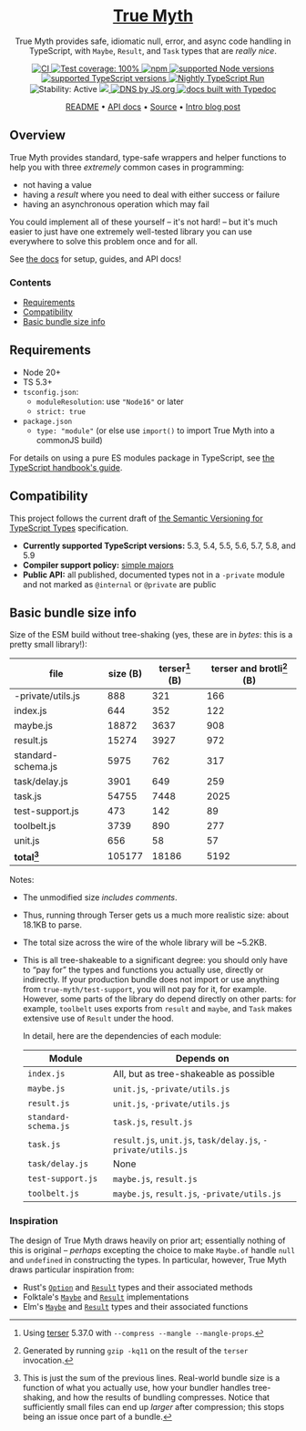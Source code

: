 <h1 align="center"><a href='https://github.com/true-myth/true-myth'>True Myth</a></h1>

<p align="center">True Myth provides safe, idiomatic null, error, and async code handling in TypeScript, with <code>Maybe</code>, <code>Result</code>, and <code>Task</code> types that are <em>really nice</em>.</p>

<p align="center">
  <a href='https://github.com/true-myth/true-myth/blob/main/.github/workflows/CI.yml'>
    <img src='https://github.com/true-myth/true-myth/actions/workflows/CI.yml/badge.svg?branch=main' title='CI'>
  </a>
  <a href='https://github.com/true-myth/true-myth/blob/master/package.json#L78-L85'>
    <img src='https://img.shields.io/badge/Vitest-100%25-0a7c00.svg' alt='Test coverage: 100%'>
  </a>
  <a href='https://www.npmjs.com/package/true-myth'>
    <img src='https://img.shields.io/npm/v/true-myth.svg' alt='npm'>
  </a>
  <a href='https://github.com/true-myth/true-myth/blob/main/.github/workflows/CI.yml#L25'>
    <img src='https://img.shields.io/badge/Node-18%20LTS%20%7C%2020%20LTS%20%7C%2022-darkgreen' alt='supported Node versions'>
  </a>
  <a href='https://github.com/true-myth/true-myth/blob/main/.github/workflows/CI.yml#L59'>
    <img src='https://img.shields.io/badge/TypeScript-5.3%20%3C=%205.9%20%7C%20next-3178c6' alt='supported TypeScript versions'>
  </a>
  <a href='https://github.com/true-myth/true-myth/blob/main/.github/workflows/Nightly.yml'>
    <img src='https://github.com/true-myth/true-myth/workflows/Nightly%20TypeScript%20Run/badge.svg' alt='Nightly TypeScript Run'>
  </a>
  <img src='https://img.shields.io/badge/stability-active-663399' alt='Stability: Active'>
  <a href='https://github.com/true-myth/true-myth/blob/main/LICENSE'>
    <img src='https://img.shields.io/github/license/true-myth/true-myth.svg'>
  </a>
  <a href='https://js.org'>
    <img src='https://img.shields.io/badge/dns-js.org-ffb400.svg' alt='DNS by JS.org'>
  </a>
  <a href='http://true-myth.js.org'>
    <img src='https://img.shields.io/badge/docs-Typedoc-009fb5.svg' alt='docs built with Typedoc'>
  </a>
</p>

<p align="center">
  <a href='https://github.com/true-myth/true-myth'>README</a> • <a href='https://true-myth.js.org'>API docs</a> • <a href='https://github.com/true-myth/true-myth/tree/main/src'>Source</a> • <a href='http://www.chriskrycho.com/2017/announcing-true-myth-10.html'>Intro blog post</a>
</p>

## Overview

True Myth provides standard, type-safe wrappers and helper functions to help you with three _extremely_ common cases in programming:

- not having a value
- having a _result_ where you need to deal with either success or failure
- having an asynchronous operation which may fail

You could implement all of these yourself – it's not hard! – but it's much easier to just have one extremely well-tested library you can use everywhere to solve this problem once and for all.

See [the docs](https://true-myth.js.org) for setup, guides, and API docs!

### Contents

- [Requirements](#requirements)
- [Compatibility](#compatibility)
- [Basic bundle size info](#basic-bundle-size-info)

## Requirements

- Node 20+
- TS 5.3+
- `tsconfig.json`:
  - `moduleResolution`: use `"Node16"` or later
  - `strict: true`
- `package.json`
  - `type: "module"` (or else use `import()` to import True Myth into a commonJS build)

For details on using a pure ES modules package in TypeScript, see [the TypeScript handbook's guide](https://www.typescriptlang.org/docs/handbook/esm-node.html).


## Compatibility

This project follows the current draft of [the Semantic Versioning for TypeScript Types][semver] specification.

- **Currently supported TypeScript versions:** 5.3, 5.4, 5.5, 5.6, 5.7, 5.8, and 5.9
- **Compiler support policy:** [simple majors][sm]
- **Public API:** all published, documented types not in a `-private` module and not marked as `@internal` or `@private` are public

[semver]: https://www.semver-ts.org
[sm]: https://www.semver-ts.org/formal-spec/5-compiler-considerations.html#simple-majors

## Basic bundle size info

Size of the ESM build without tree-shaking (yes, these are in *bytes*: this is a pretty small library!):

|       file         | size (B) | terser[^terser] (B) | terser and brotli[^brotli] (B) |
| ------------------ | -------- | ------------------- | ------------------------------ |
| -private/utils.js  |      888 |                 321 |                            166 |
| index.js           |      644 |                 352 |                            122 |
| maybe.js           |    18872 |                3637 |                            908 |
| result.js          |    15274 |                3927 |                            972 |
| standard-schema.js |     5975 |                 762 |                            317 |
| task/delay.js      |     3901 |                 649 |                            259 |
| task.js            |    54755 |                7448 |                           2025 |
| test-support.js    |      473 |                 142 |                             89 |
| toolbelt.js        |     3739 |                 890 |                            277 |
| unit.js            |      656 |                  58 |                             57 |
| **total[^total]**  |   105177 |               18186 |                           5192 |


Notes:

- The unmodified size *includes comments*.
- Thus, running through Terser gets us a much more realistic size: about 18.1KB to parse.
- The total size across the wire of the whole library will be ~5.2KB.
- This is all tree-shakeable to a significant degree: you should only have to “pay for” the types and functions you actually use, directly or indirectly. If your production bundle does not import or use anything from `true-myth/test-support`, you will not pay for it, for example. However, some parts of the library do depend directly on other parts: for example, `toolbelt` uses exports from `result` and `maybe`, and `Task` makes extensive use of `Result` under the hood.

    In detail, here are the dependencies of each module:

    | Module               | Depends on                                                   |
    | -------------------- | ------------------------------------------------------------ |
    | `index.js`           | All, but as tree-shakeable as possible                       |
    | `maybe.js`           | `unit.js`, `-private/utils.js`                               |
    | `result.js`          | `unit.js`, `-private/utils.js`                               |
    | `standard-schema.js` | `task.js`, `result.js`                                       |
    | `task.js`            | `result.js`, `unit.js`, `task/delay.js`, `-private/utils.js` |
    | `task/delay.js`      | None                                                         |
    | `test-support.js`    | `maybe.js`, `result.js`                                      |
    | `toolbelt.js`        | `maybe.js`, `result.js`, `-private/utils.js`                 |

[^terser]: Using [terser](https://github.com/terser/terser) 5.37.0 with `--compress --mangle --mangle-props`.

[^brotli]: Generated by running `gzip -kq11` on the result of the `terser` invocation.

[^total]: This is just the sum of the previous lines. Real-world bundle size is a function of what you actually use, how your bundler handles tree-shaking, and how the results of bundling compresses. Notice that sufficiently small files can end up _larger_ after compression; this stops being an issue once part of a bundle.


### Inspiration

The design of True Myth draws heavily on prior art; essentially nothing of this is original – _perhaps_ excepting the choice to make `Maybe.of` handle `null` and `undefined` in constructing the types. In particular, however, True Myth draws particular inspiration from:

- Rust's [`Option`][rs-option] and [`Result`][rs-result] types and their associated methods
- Folktale's [`Maybe`][ft-maybe] and [`Result`][ft-result] implementations
- Elm's [`Maybe`][elm-maybe] and [`Result`][elm-result] types and their
  associated functions

[rs-option]: https://doc.rust-lang.org/stable/std/option/
[rs-result]: https://doc.rust-lang.org/stable/std/result/
[ft-maybe]: http://folktale.origamitower.com/api/v2.0.0/en/folktale.maybe.html
[ft-result]: http://folktale.origamitower.com/api/v2.0.0/en/folktale.result.html
[elm-maybe]: http://package.elm-lang.org/packages/elm-lang/core/5.1.1/Maybe
[elm-result]: http://package.elm-lang.org/packages/elm-lang/core/5.1.1/Result
